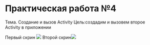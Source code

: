 Практическая работа №4
=========================
Тема. Создание и вызов Activity
Цель:создадим и вызовем второе Activity в приложении

Первый скрин <image src="http://git.scc/git/Repository/c48b7ec4-6440-4794-9a24-4a690327ceef/master/Raw/pr04/Screenshot_1633594197.png">
Второй скрин<image><image src="http://git.scc/git/Repository/c48b7ec4-6440-4794-9a24-4a690327ceef/master/Raw/pr04/Screenshot_1633594208.png"><image>